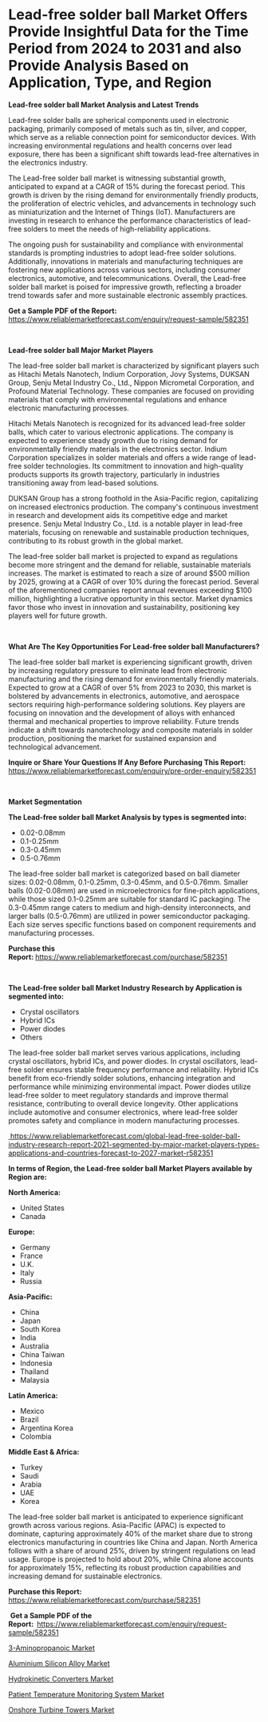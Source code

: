 <p><h1>Lead-free solder ball Market Offers Provide Insightful Data for the Time Period from 2024 to 2031 and also Provide Analysis Based on Application, Type, and Region</h1></p><p><strong>Lead-free solder ball Market Analysis and Latest Trends</strong></p>
<p><p>Lead-free solder balls are spherical components used in electronic packaging, primarily composed of metals such as tin, silver, and copper, which serve as a reliable connection point for semiconductor devices. With increasing environmental regulations and health concerns over lead exposure, there has been a significant shift towards lead-free alternatives in the electronics industry.</p><p>The Lead-free solder ball market is witnessing substantial growth, anticipated to expand at a CAGR of 15% during the forecast period. This growth is driven by the rising demand for environmentally friendly products, the proliferation of electric vehicles, and advancements in technology such as miniaturization and the Internet of Things (IoT). Manufacturers are investing in research to enhance the performance characteristics of lead-free solders to meet the needs of high-reliability applications.</p><p>The ongoing push for sustainability and compliance with environmental standards is prompting industries to adopt lead-free solder solutions. Additionally, innovations in materials and manufacturing techniques are fostering new applications across various sectors, including consumer electronics, automotive, and telecommunications. Overall, the Lead-free solder ball market is poised for impressive growth, reflecting a broader trend towards safer and more sustainable electronic assembly practices.</p></p>
<p><strong>Get a Sample PDF of the Report:&nbsp;</strong> <a href="https://www.reliablemarketforecast.com/enquiry/request-sample/582351?utm_campaign=1169&utm_medium=2&utm_source=Github&utm_content=ia&utm_term=08122024&utm_id=lead-free-solder-ball">https://www.reliablemarketforecast.com/enquiry/request-sample/582351</a></p>
<p>&nbsp;</p>
<p><strong>Lead-free solder ball Major Market Players</strong></p>
<p><p>The lead-free solder ball market is characterized by significant players such as Hitachi Metals Nanotech, Indium Corporation, Jovy Systems, DUKSAN Group, Senju Metal Industry Co., Ltd., Nippon Micrometal Corporation, and Profound Material Technology. These companies are focused on providing materials that comply with environmental regulations and enhance electronic manufacturing processes.</p><p>Hitachi Metals Nanotech is recognized for its advanced lead-free solder balls, which cater to various electronic applications. The company is expected to experience steady growth due to rising demand for environmentally friendly materials in the electronics sector. Indium Corporation specializes in solder materials and offers a wide range of lead-free solder technologies. Its commitment to innovation and high-quality products supports its growth trajectory, particularly in industries transitioning away from lead-based solutions.</p><p>DUKSAN Group has a strong foothold in the Asia-Pacific region, capitalizing on increased electronics production. The company's continuous investment in research and development aids its competitive edge and market presence. Senju Metal Industry Co., Ltd. is a notable player in lead-free materials, focusing on renewable and sustainable production techniques, contributing to its robust growth in the global market.</p><p>The lead-free solder ball market is projected to expand as regulations become more stringent and the demand for reliable, sustainable materials increases. The market is estimated to reach a size of around $500 million by 2025, growing at a CAGR of over 10% during the forecast period. Several of the aforementioned companies report annual revenues exceeding $100 million, highlighting a lucrative opportunity in this sector. Market dynamics favor those who invest in innovation and sustainability, positioning key players well for future growth.</p></p>
<p>&nbsp;</p>
<p><strong>What Are The Key Opportunities For Lead-free solder ball Manufacturers?</strong></p>
<p><p>The lead-free solder ball market is experiencing significant growth, driven by increasing regulatory pressure to eliminate lead from electronic manufacturing and the rising demand for environmentally friendly materials. Expected to grow at a CAGR of over 5% from 2023 to 2030, this market is bolstered by advancements in electronics, automotive, and aerospace sectors requiring high-performance soldering solutions. Key players are focusing on innovation and the development of alloys with enhanced thermal and mechanical properties to improve reliability. Future trends indicate a shift towards nanotechnology and composite materials in solder production, positioning the market for sustained expansion and technological advancement.</p></p>
<p><strong>Inquire or Share Your Questions If Any Before Purchasing This Report:</strong> <a href="https://www.reliablemarketforecast.com/enquiry/pre-order-enquiry/582351?utm_campaign=1169&utm_medium=2&utm_source=Github&utm_content=ia&utm_term=08122024&utm_id=lead-free-solder-ball">https://www.reliablemarketforecast.com/enquiry/pre-order-enquiry/582351</a></p>
<p>&nbsp;</p>
<p><strong>Market Segmentation</strong></p>
<p><strong>The Lead-free solder ball Market Analysis by types is segmented into:</strong></p>
<p><ul><li>0.02-0.08mm</li><li>0.1-0.25mm</li><li>0.3-0.45mm</li><li>0.5-0.76mm</li></ul></p>
<p><p>The lead-free solder ball market is categorized based on ball diameter sizes: 0.02-0.08mm, 0.1-0.25mm, 0.3-0.45mm, and 0.5-0.76mm. Smaller balls (0.02-0.08mm) are used in microelectronics for fine-pitch applications, while those sized 0.1-0.25mm are suitable for standard IC packaging. The 0.3-0.45mm range caters to medium and high-density interconnects, and larger balls (0.5-0.76mm) are utilized in power semiconductor packaging. Each size serves specific functions based on component requirements and manufacturing processes.</p></p>
<p><strong>Purchase this Report:&nbsp;</strong><a href="https://www.reliablemarketforecast.com/purchase/582351?utm_campaign=1169&utm_medium=2&utm_source=Github&utm_content=ia&utm_term=08122024&utm_id=lead-free-solder-ball">https://www.reliablemarketforecast.com/purchase/582351</a></p>
<p>&nbsp;</p>
<p><strong>The Lead-free solder ball Market Industry Research by Application is segmented into:</strong></p>
<p><ul><li>Crystal oscillators</li><li>Hybrid ICs</li><li>Power diodes</li><li>Others</li></ul></p>
<p><p>The lead-free solder ball market serves various applications, including crystal oscillators, hybrid ICs, and power diodes. In crystal oscillators, lead-free solder ensures stable frequency performance and reliability. Hybrid ICs benefit from eco-friendly solder solutions, enhancing integration and performance while minimizing environmental impact. Power diodes utilize lead-free solder to meet regulatory standards and improve thermal resistance, contributing to overall device longevity. Other applications include automotive and consumer electronics, where lead-free solder promotes safety and compliance in modern manufacturing processes.</p></p>
<p><a href="https://www.reliablemarketforecast.com/global-lead-free-solder-ball-industry-research-report-2021-segmented-by-major-market-players-types-applications-and-countries-forecast-to-2027-market-r582351?utm_campaign=1169&utm_medium=2&utm_source=Github&utm_content=ia&utm_term=08122024&utm_id=lead-free-solder-ball">&nbsp;https://www.reliablemarketforecast.com/global-lead-free-solder-ball-industry-research-report-2021-segmented-by-major-market-players-types-applications-and-countries-forecast-to-2027-market-r582351</a></p>
<p><strong>In terms of Region, the Lead-free solder ball Market Players available by Region are:</strong></p>
<p>
    <p> <strong> North America: </strong>
        <ul>
            <li>United States</li>
            <li>Canada</li>
        </ul>
        </p> 
    <p> <strong> Europe: </strong>
        <ul>
            <li>Germany</li>
            <li>France</li>
            <li>U.K.</li>
            <li>Italy</li>
            <li>Russia</li>
        </ul>
        </p> 
    <p> <strong> Asia-Pacific: </strong>
        <ul>
            <li>China</li>
            <li>Japan</li>
            <li>South Korea</li>
            <li>India</li>
            <li>Australia</li>
            <li>China Taiwan</li>
            <li>Indonesia</li>
            <li>Thailand</li>
            <li>Malaysia</li>
        </ul>
        </p> 
    <p> <strong> Latin America: </strong>
        <ul>
            <li>Mexico</li>
            <li>Brazil</li>
            <li>Argentina Korea</li>
            <li>Colombia</li>
        </ul>
        </p> 
    <p> <strong> Middle East & Africa: </strong>
        <ul>
            <li>Turkey</li>
            <li>Saudi</li>
            <li>Arabia</li>
            <li>UAE</li>
            <li>Korea</li>
        </ul>
    </p>
    </p>
<p><p>The lead-free solder ball market is anticipated to experience significant growth across various regions. Asia-Pacific (APAC) is expected to dominate, capturing approximately 40% of the market share due to strong electronics manufacturing in countries like China and Japan. North America follows with a share of around 25%, driven by stringent regulations on lead usage. Europe is projected to hold about 20%, while China alone accounts for approximately 15%, reflecting its robust production capabilities and increasing demand for sustainable electronics.</p></p>
<p><strong>Purchase this Report: </strong><a href="https://www.reliablemarketforecast.com/purchase/582351?utm_campaign=1169&utm_medium=2&utm_source=Github&utm_content=ia&utm_term=08122024&utm_id=lead-free-solder-ball">https://www.reliablemarketforecast.com/purchase/582351</a></p>
<p>&nbsp;<strong>Get a Sample PDF of the Report:&nbsp;&nbsp;</strong><a href="https://www.reliablemarketforecast.com/enquiry/request-sample/582351?utm_campaign=1169&utm_medium=2&utm_source=Github&utm_content=ia&utm_term=08122024&utm_id=lead-free-solder-ball">https://www.reliablemarketforecast.com/enquiry/request-sample/582351</a></p>
<p><strong></strong></p>
<p><p><a href="https://www.linkedin.com/pulse/the-sympatico-insight-9odme?utm_campaign=1169&utm_medium=2&utm_source=Github&utm_content=ia&utm_term=08122024&utm_id=lead-free-solder-ball">3-Aminopropanoic Market</a></p><p><a href="https://github.com/pizolina/Market-Research-Report-List-6/blob/main/aluminium-silicon-alloy-market.md?utm_campaign=1169&utm_medium=2&utm_source=Github&utm_content=ia&utm_term=08122024&utm_id=lead-free-solder-ball">Aluminium Silicon Alloy Market</a></p><p><a href="https://www.linkedin.com/pulse/revenue-insights-hydrokinetic-converters-market-125-zjhae?utm_campaign=1169&utm_medium=2&utm_source=Github&utm_content=ia&utm_term=08122024&utm_id=lead-free-solder-ball">Hydrokinetic Converters Market</a></p><p><a href="https://www.linkedin.com/pulse/forecasted-growth-patient-temperature-monitoring-system-o3axc?utm_campaign=1169&utm_medium=2&utm_source=Github&utm_content=ia&utm_term=08122024&utm_id=lead-free-solder-ball">Patient Temperature Monitoring System Market</a></p><p><a href="https://www.linkedin.com/pulse/onshore-turbine-towers-market-report-demographics-target-h729f?utm_campaign=1169&utm_medium=2&utm_source=Github&utm_content=ia&utm_term=08122024&utm_id=lead-free-solder-ball">Onshore Turbine Towers Market</a></p></p>